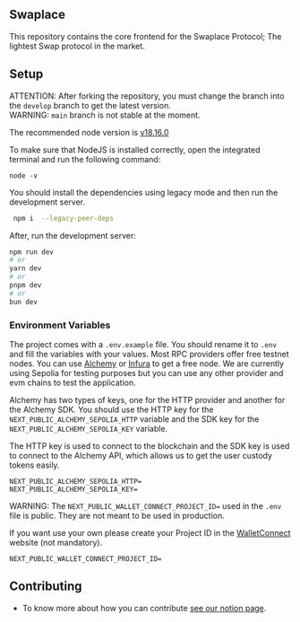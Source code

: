 ## Swaplace

This repository contains the core frontend for the Swaplace Protocol; The lightest Swap protocol in the market.

## Setup

ATTENTION: After forking the repository, you must change the branch into the `develop` branch to get the latest version.  
WARNING: `main` branch is not stable at the moment.

The recommended node version is [v18.16.0](https://nodejs.org/download/release/v18.16.0/)

To make sure that NodeJS is installed correctly, open the integrated terminal and run the following command:

```
node -v
```

You should install the dependencies using legacy mode and then run the development server.

```bash
 npm i  --legacy-peer-deps
```

After, run the development server:

```bash
npm run dev
# or
yarn dev
# or
pnpm dev
# or
bun dev
```

### Environment Variables

The project comes with a `.env.example` file. You should rename it to `.env` and fill the variables with your values. Most RPC providers offer free testnet nodes. You can use [Alchemy](https://www.alchemy.com/) or [Infura](https://infura.io/) to get a free node. We are currently using Sepolia for testing purposes but you can use any other provider and evm chains to test the application.

Alchemy has two types of keys, one for the HTTP provider and another for the Alchemy SDK. You should use the HTTP key for the `NEXT_PUBLIC_ALCHEMY_SEPOLIA_HTTP` variable and the SDK key for the `NEXT_PUBLIC_ALCHEMY_SEPOLIA_KEY` variable.

The HTTP key is used to connect to the blockchain and the SDK key is used to connect to the Alchemy API, which allows us to get the user custody tokens easily.

```
NEXT_PUBLIC_ALCHEMY_SEPOLIA_HTTP=
NEXT_PUBLIC_ALCHEMY_SEPOLIA_KEY=
```

WARNING: The `NEXT_PUBLIC_WALLET_CONNECT_PROJECT_ID=` used in the `.env` file is public. They are not meant to be used in production.

If you want use your own please create your Project ID in the [WalletConnect](https://cloud.walletconnect.com/) website (not mandatory).

```
NEXT_PUBLIC_WALLET_CONNECT_PROJECT_ID=
```

## Contributing

- To know more about how you can contribute [see our notion page](https://blockful.notion.site/Swaplace-Call-for-Contributors-6e4895d2a7264f679439ab2c124603fe).
